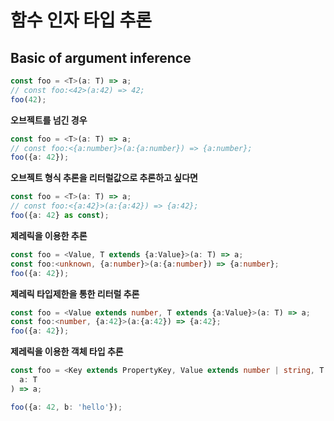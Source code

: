 # 함수 인자 타입 추론

## Basic of argument inference

```typescript
const foo = <T>(a: T) => a;
// const foo:<42>(a:42) => 42;
foo(42);
```

**오브젝트를 넘긴 경우**

```typescript
const foo = <T>(a: T) => a;
// const foo:<{a:number}>(a:{a:number}) => {a:number};
foo({a: 42});
```

**오브젝트 형식 추론을 리터럴값으로 추론하고 싶다면**

```typescript
const foo = <T>(a: T) => a;
// const foo:<{a:42}>(a:{a:42}) => {a:42};
foo({a: 42} as const);
```

**제레릭을 이용한 추론**

```typescript
const foo = <Value, T extends {a:Value}>(a: T) => a;
const foo:<unknown, {a:number}>(a:{a:number}) => {a:number};
foo({a: 42});
```

**제레릭 타입제한을 통한 리터럴 추론**

```typescript
const foo = <Value extends number, T extends {a:Value}>(a: T) => a;
const foo:<number, {a:42}>(a:{a:42}) => {a:42};
foo({a: 42});
```

**제레릭을 이용한 객체 타입 추론**

```typescript
const foo = <Key extends PropertyKey, Value extends number | string, T extends Record<Key, Value>>(
  a: T
) => a;

foo({a: 42, b: 'hello'});
```
